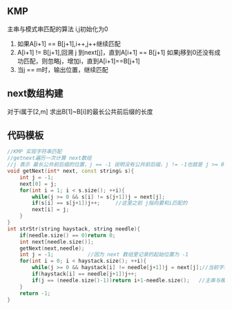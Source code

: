 ## KMP
主串与模式串匹配的算法
i,j初始化为0
1. 如果A[i+1] == B[j+1],i++,j++继续匹配
2. A[i+1] != B[j+1],回溯 j 到next[j]，直到A[i+1] == B[j+1]
   如果j移到0还没有成功匹配，则忽略j，增加i，直到A[i+1]==B[j+1]
3. 当j == m时，输出位置，继续匹配

## next数组构建
对于i属于[2,m]
求出B[1]~B[i]的最长公共前后缀的长度


## 代码模板
```cpp
//KMP 实现字符串匹配
//getnext遍历一次计算 next数组
//j 表示 最长公共前后缀的位置，j == -1 说明没有公共前后缀，j != -1也就是 j >= 0时，
void getNext(int* next, const string& s){
    int j = -1;
    next[0] = j;
    for(int i = 1; i < s.size(); ++i){
        while(j >= 0 && s[i] != s[j+1])j = next[j];
        if(s[i] == s[j+1])j++;     //这里之前 j指向要和i匹配的
        next[i] = j;              
    }
}
int strStr(string haystack, string needle){
    if(needle.size() == 0)return 0;
    int next[needle.size()];
    getNext(next,needle);
    int j = -1;           //因为 next 数组里记录的起始位置为 -1
    for(int i = 0; i < haystack.size(); ++i){
        while(j >= 0 && haystack[i] != needle[j+1])j = next[j];//当前字符不匹配就回溯j
        if(haystack[i] == needle[j+1])j++;
        if(j == (needle.size()-1))return i+1-needle.size();   //主串与模式串匹配成功
    }
    return -1;
}

```